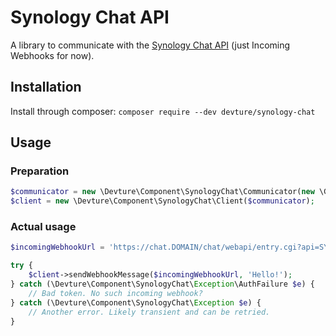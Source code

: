 # Synology Chat API

A library to communicate with the [Synology Chat API](https://www.synology.com/en-global/knowledgebase/DSM/help/Chat/chat_integration) (just Incoming Webhooks for now).


## Installation

Install through composer: `composer require --dev devture/synology-chat`


## Usage


### Preparation
```php
$communicator = new \Devture\Component\SynologyChat\Communicator(new \GuzzleHttp\Client());
$client = new \Devture\Component\SynologyChat\Client($communicator);
```


### Actual usage
```php
$incomingWebhookUrl = 'https://chat.DOMAIN/chat/webapi/entry.cgi?api=SYNO.Chat.External&method=incoming&version=2&token=some-token';

try {
	$client->sendWebhookMessage($incomingWebhookUrl, 'Hello!');
} catch (\Devture\Component\SynologyChat\Exception\AuthFailure $e) {
	// Bad token. No such incoming webhook?
} catch (\Devture\Component\SynologyChat\Exception $e) {
	// Another error. Likely transient and can be retried.
}
```
